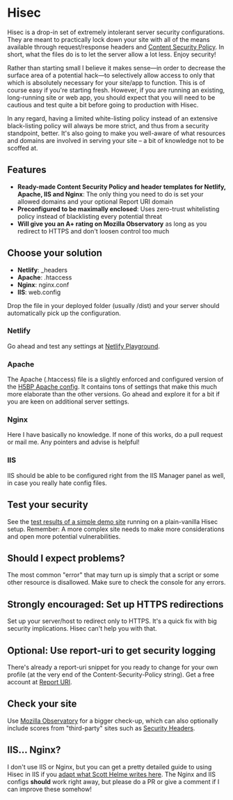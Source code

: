 # Hisec

Hisec is a drop-in set of extremely intolerant server security configurations. They are meant to practically lock down your site with all of the means available through request/response headers and [Content Security Policy](https://content-security-policy.com). In short, what the files do is to let the server allow a lot less. Enjoy security!

Rather than starting small I believe it makes sense—in order to decrease the surface area of a potential hack—to selectively allow access to only that which is absolutely necessary for your site/app to function. This is of course easy if you're starting fresh. However, if you are running an existing, long-running site or web app, you should expect that you will need to be cautious and test quite a bit before going to production with Hisec.

In any regard, having a limited white-listing policy instead of an extensive black-listing policy will always be more strict, and thus from a security standpoint, better. It's also going to make you well-aware of what resources and domains are involved in serving your site – a bit of knowledge not to be scoffed at.

## Features

* **Ready-made Content Security Policy and header templates for Netlify, Apache, IIS and Nginx**: The only thing you need to do is set your allowed domains and your optional Report URI domain
* **Preconfigured to be maximally enclosed**: Uses zero-trust whitelisting policy instead of blacklisting every potential threat
* **Will give you an A+ rating on Mozilla Observatory** as long as you redirect to HTTPS and don't loosen control too much

## Choose your solution

* **Netlify**: \_headers
* **Apache**: .htaccess
* **Nginx**: nginx.conf
* **IIS**: web.config

Drop the file in your deployed folder (usually /dist) and your server should automatically pick up the configuration.

### Netlify

Go ahead and test any settings at [Netlify Playground](https://play.netlify.com/headers).

### Apache

The Apache (.htaccess) file is a slightly enforced and configured version of the [H5BP Apache config](https://github.com/h5bp/server-configs-apache). It contains tons of settings that make this much more elaborate than the other versions. Go ahead and explore it for a bit if you are keen on additional server settings.

### Nginx

Here I have basically no knowledge. If none of this works, do a pull request or mail me. Any pointers and advise is helpful!

### IIS

IIS should be able to be configured right from the IIS Manager panel as well, in case you really hate config files.

## Test your security

See the [test results of a simple demo site](https://observatory.mozilla.org/analyze.html?host=hisec.mikaelvesavuori.se) running on a plain-vanilla Hisec setup. Remember: A more complex site needs to make more considerations and open more potential vulnerabilities.

## Should I expect problems?

The most common "error" that may turn up is simply that a script or some other resource is disallowed. Make sure to check the console for any errors.

## Strongly encouraged: Set up HTTPS redirections

Set up your server/host to redirect only to HTTPS. It's a quick fix with big security implications. Hisec can't help you with that.

## Optional: Use report-uri to get security logging

There's already a report-uri snippet for you ready to change for your own profile (at the very end of the Content-Security-Policy string). Get a free account at [Report URI](https://report-uri.com).

## Check your site

Use [Mozilla Observatory](https://observatory.mozilla.org) for a bigger check-up, which can also optionally include scores from "third-party" sites such as [Security Headers](https://www.securityheaders.io).

## IIS... Nginx?

I don't use IIS or Nginx, but you can get a pretty detailed guide to using Hisec in IIS if you [adapt what Scott Helme writes here](https://scotthelme.co.uk/hardening-your-http-response-headers/). The Nginx and IIS configs **should** work right away, but please do a PR or give a comment if I can improve these somehow!
